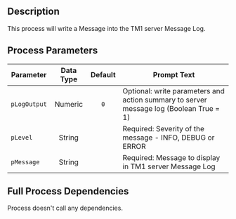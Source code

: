 ## Description
   
 This process will write a Message into the TM1 server Message Log.  
## Process Parameters
  
|Parameter|Data Type|Default|Prompt Text|
  |---|:-:|:-:|---|
  |`pLogOutput`|Numeric|`0`|Optional: write parameters and action summary to server message log (Boolean True = 1)|
  |`pLevel`|String||Required: Severity of the message - INFO, DEBUG or ERROR|
  |`pMessage`|String||Required: Message to display in TM1 server Message Log|
  ## Full Process Dependencies
Process doesn't call any dependencies.  
